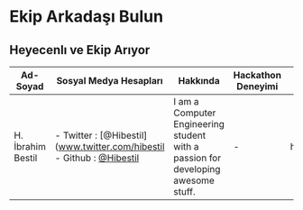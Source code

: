 # Ekip Arkadaşı Bulun


## Heyecenlı ve Ekip Arıyor
| Ad-Soyad | Sosyal Medya Hesapları | Hakkında | Hackathon Deneyimi | İletişim |
| ------------- | ------------- | ------------- | ------------- | ------------- |
|  H. İbrahim Bestil | - Twitter : [@Hibestil](www.twitter.com/hibestil - Github : [@Hibestil](github.com/hibestil) | I am a Computer Engineering student with a passion for developing awesome stuff. | - | hibestil[at]gmail[dot]com |


